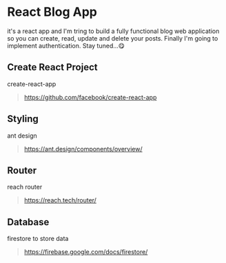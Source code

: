 # React Blog App
it's a react app and I'm tring to build a fully functional blog web application so you can create, read, update and delete your posts. Finally I'm going to implement authentication. Stay tuned...😋

## Create React Project
create-react-app
> https://github.com/facebook/create-react-app

## Styling
ant design
> https://ant.design/components/overview/

## Router
reach router
> https://reach.tech/router/

## Database
firestore to store data
> https://firebase.google.com/docs/firestore/

